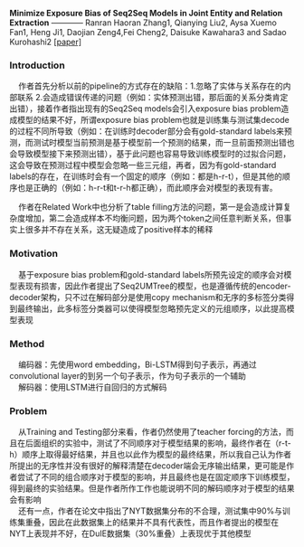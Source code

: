 **Minimize Exposure Bias of Seq2Seq Models in Joint Entity and Relation Extraction** ———— Ranran Haoran Zhang1, Qianying Liu2, Aysa Xuemo Fan1, Heng Ji1, Daojian Zeng4,Fei Cheng2, Daisuke Kawahara3 and Sadao Kurohashi2&nbsp;[[paper]](https://arxiv.org/pdf/2009.07503.pdf)  

### Introduction  
&nbsp;&nbsp;&nbsp;&nbsp;作者首先分析以前的pipeline的方式存在的缺陷：1.忽略了实体与关系存在的内部联系&nbsp;2.会造成错误传递的问题（例如：实体预测出错，那后面的关系分类肯定出错），接着作者指出现有的Seq2Seq models会引入exposure bias problem造成模型的结果不好，所谓exposure bias problem也就是训练集与测试集decode的过程不同所导致（例如：在训练时decoder部分会有gold-standard labels来预测，而测试时模型当前预测是基于模型前一个预测的结果，而一旦前面预测出错也会导致模型接下来预测出错），基于此问题也容易导致训练模型时的过拟合问题，这会导致在预测过程中模型会忽略一些三元组，再者，因为有gold-standard labels的存在，在训练时会有一个固定的顺序（例如：都是h-r-t），但是其他的顺序也是正确的（例如：h-r-t和t-r-h都正确），而此顺序会对模型的表现有害。  

&nbsp;&nbsp;&nbsp;&nbsp;作者在Related Work中也分析了table filling方法的问题，第一是会造成计算复杂度增加，第二会造成样本不均衡问题，因为两个token之间任意判断关系，但事实上很多并不存在关系，这无疑造成了positive样本的稀释  

### Motivation
&nbsp;&nbsp;&nbsp;&nbsp;基于exposure bias problem和gold-standard labels所预先设定的顺序会对模型表现有损害，因此作者提出了Seq2UMTree的模型，也是遵循传统的encoder-decoder架构，只不过在解码部分是使用copy mechanism和无序的多标签分类得到最终输出，此多标签分类器可以使得模型忽略预先定义的元组顺序，以此提高模型表现  

### Method
&nbsp;&nbsp;&nbsp;&nbsp;编码器：先使用word embedding，Bi-LSTM得到句子表示，再通过convolutional layer的到另一个句子表示，作为句子表示的一个辅助  
&nbsp;&nbsp;&nbsp;&nbsp;解码器：使用LSTM进行自回归的方式解码

### Problem
&nbsp;&nbsp;&nbsp;&nbsp;从Training and Testing部分来看，作者仍然使用了teacher forcing的方法，而且在后面组织的实验中，测试了不同顺序对于模型结果的影响，最终作者在（r-t-h）顺序上取得最好结果，并且也以此作为模型的最终结果，所以我自己认为作者所提出的无序性并没有很好的解释清楚在decoder端会无序输出结果，更可能是作者尝试了不同的组合顺序对于模型的影响，并且最终也是在固定顺序下训练模型，得到最终的实验结果。但是作者所作工作也能说明不同的解码顺序对于模型的结果会有影响  
&nbsp;&nbsp;&nbsp;&nbsp;还有一点，作者在论文中指出了NYT数据集分布的不合理，测试集中90%与训练集重叠，因此在此数据集上的结果并不具有代表性，而且作者提出的模型在NYT上表现并不好，在DuIE数据集（30%重叠）上表现优于其他模型
